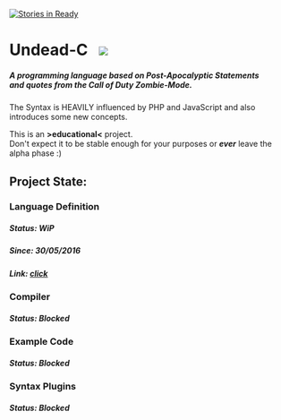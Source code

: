 [![Stories in Ready](https://badge.waffle.io/sn0w/Undead-C.png?label=ready&title=Ready)](https://waffle.io/sn0w/Undead-C)
# Undead-C &nbsp; ![](http://i.imgur.com/Kld3G3B.png)

##### A programming language based on Post-Apocalyptic Statements <br> and quotes from the Call of Duty Zombie-Mode.

The Syntax is HEAVILY influenced by PHP and JavaScript and also introduces some new concepts.

This is an **>educational<** project.<br>
Don't expect it to be stable enough for your purposes or ***ever*** leave the alpha phase :)

## Project State:

### Language Definition
##### Status: WiP
##### Since: 30/05/2016
##### Link: [click](https://github.com/sn0w/Undead-C/tree/master/definition)

### Compiler
##### Status: Blocked

### Example Code
##### Status: Blocked

### Syntax Plugins
##### Status: Blocked
